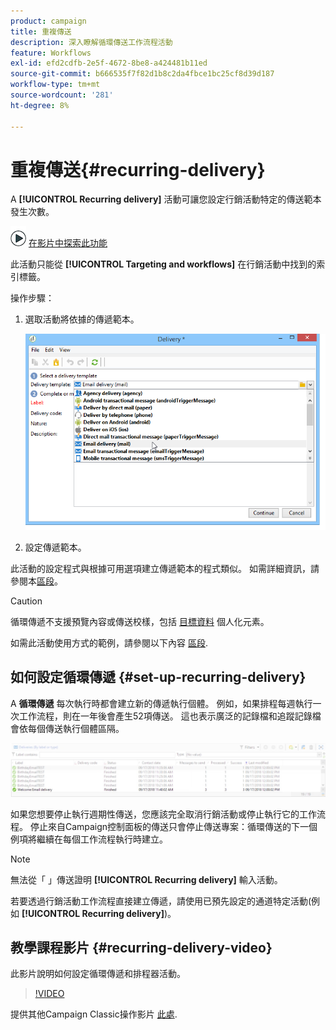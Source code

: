 ```yaml
---
product: campaign
title: 重複傳送
description: 深入瞭解循環傳送工作流程活動
feature: Workflows
exl-id: efd2cdfb-2e5f-4672-8be8-a424481b11ed
source-git-commit: b666535f7f82d1b8c2da4fbce1bc25cf8d39d187
workflow-type: tm+mt
source-wordcount: '281'
ht-degree: 8%

---
```


# 重複傳送{#recurring-delivery}

A **[!UICONTROL Recurring delivery]** 活動可讓您設定行銷活動特定的傳送範本發生次數。

![](assets/do-not-localize/how-to-video.png) [在影片中探索此功能](#recurring-delivery-video)

此活動只能從 **[!UICONTROL Targeting and workflows]** 在行銷活動中找到的索引標籤。

操作步驟：

1. 選取活動將依據的傳遞範本。

   ![](assets/recurring_delivery_001.png)

1. 設定傳遞範本。

此活動的設定程式與根據可用選項建立傳遞範本的程式類似。 如需詳細資訊，請參閱本[區段](../../delivery/using/about-templates.md)。

>[!CAUTION]
>
>循環傳遞不支援預覽內容或傳送校樣，包括 [目標資料](../../workflow/using/data-life-cycle.md#target-data) 個人化元素。

如需此活動使用方式的範例，請參閱以下內容 [區段](sending-a-birthday-email.md#creating-a-recurring-delivery-in-a-targeting-workflow).

## 如何設定循環傳遞 {#set-up-recurring-delivery}

A **循環傳遞** 每次執行時都會建立新的傳遞執行個體。 例如，如果排程每週執行一次工作流程，則在一年後會產生52項傳送。 這也表示廣泛的記錄檔和追蹤記錄檔會依每個傳送執行個體區隔。

![循環傳遞](assets/delivery_recurring.jpg)

如果您想要停止執行週期性傳送，您應該完全取消行銷活動或停止執行它的工作流程。 停止來自Campaign控制面板的傳送只會停止傳送專案：循環傳送的下一個例項將繼續在每個工作流程執行時建立。

>[!NOTE]
>
>無法從「 」傳送證明 **[!UICONTROL Recurring delivery]** 輸入活動。
> 
>若要透過行銷活動工作流程直接建立傳遞，請使用已預先設定的通道特定活動(例如 **[!UICONTROL Recurring delivery]**)。

## 教學課程影片 {#recurring-delivery-video}

此影片說明如何設定循環傳遞和排程器活動。

>[!VIDEO](https://video.tv.adobe.com/v/25040?quality=12)

提供其他Campaign Classic操作影片 [此處](https://experienceleague.adobe.com/docs/campaign-classic-learn/tutorials/overview.html?lang=zh-Hant).
